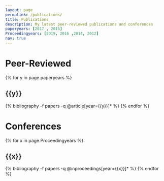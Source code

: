 ```yaml
---
layout: page
permalink: /publications/
title: Publications
description: My latest peer-reviewed publications and conferences
paperyears: [2017 , 2016]
Proceedingyears: [2019, 2016 ,2014, 2012]
nav: true
---
```


<div class="publications">
<h1> Peer-Reviewed </h1>
{% for y in page.paperyears %}
  <h2 class="year">{{y}}</h2>
  {% bibliography -f papers -q @article[year={{y}}]* %}
{% endfor %}

</div>


<div class="publications">
<h1> Conferences </h1>
{% for x in page.Proceedingyears %}
  <h2 class="year">{{x}}</h2>
  {% bibliography -f papers -q @inproceedings[year={{x}}]* %}
{% endfor %}

</div>